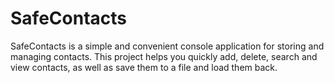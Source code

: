 # SafeContacts
SafeContacts is a simple and convenient console application for storing and managing contacts. This project helps you quickly add, delete, search and view contacts, as well as save them to a file and load them back.
